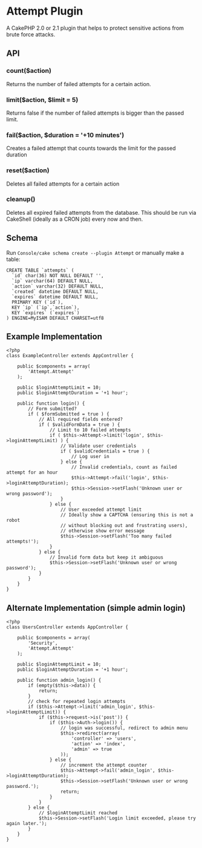 Attempt Plugin
==============

A CakePHP 2.0 or 2.1 plugin that helps to protect sensitive actions from brute force attacks.

API
---

### count($action)
Returns the number of failed attempts for a certain action.

### limit($action, $limit = 5)
Returns false if the number of failed attempts is bigger than the passed limit.

### fail($action, $duration = '+10 minutes')
Creates a failed attempt that counts towards the limit for the passed duration

### reset($action)
Deletes all failed attempts for a certain action

### cleanup()
Deletes all expired failed attempts from the database. This should be run via CakeShell (ideally as a CRON job) every now and then. 


Schema
------

Run `Console/cake schema create --plugin Attempt` or manually make a table:

    CREATE TABLE `attempts` (
      `id` char(36) NOT NULL DEFAULT '',
      `ip` varchar(64) DEFAULT NULL,
      `action` varchar(32) DEFAULT NULL,
      `created` datetime DEFAULT NULL,
      `expires` datetime DEFAULT NULL,
      PRIMARY KEY (`id`),
      KEY `ip` (`ip`,`action`),
      KEY `expires` (`expires`)
    ) ENGINE=MyISAM DEFAULT CHARSET=utf8


Example Implementation
----------------------
    
    <?php
    class ExampleController extends AppController {
        
        public $components = array(
            'Attempt.Attempt'
        );
        
        public $loginAttemptLimit = 10;
        public $loginAttemptDuration = '+1 hour';
        
        public function login() {
            // Form submitted?
            if ( $formSubmitted = true ) {
                // All required fields entered?
                if ( $validFormData = true ) {
                    // Limit to 10 failed attempts
                    if ( $this->Attempt->limit('login', $this->loginAttemptLimit) ) {
                        // Validate user credentials
                        if ( $validCredentials = true ) {
                            // Log user in
                        } else {
                            // Invalid credentials, count as failed attempt for an hour
                            $this->Attempt->fail('login', $this->loginAttemptDuration);
                            $this->Session->setFlash('Unknown user or wrong password');
                        }
                    } else {
                        // User exceeded attempt limit
                        // Ideally show a CAPTCHA (ensuring this is not a robot 
                        // without blocking out and frustrating users),
                        // otherwise show error message
                        $this->Session->setFlash('Too many failed attempts!');
                    }
                } else {
                    // Invalid form data but keep it ambiguous
                    $this->Session->setFlash('Unknown user or wrong password');
                }
            }
        }
    }


Alternate Implementation (simple admin login)
---------------------------------------------
    
    <?php
    class UsersController extends AppController {
        
        public $components = array(
            'Security',
            'Attempt.Attempt'
        );
        
        public $loginAttemptLimit = 10;
        public $loginAttemptDuration = '+1 hour';

        public function admin_login() {
            if (empty($this->data)) {
                return;
            }
            // check for repeated login attempts
            if ($this->Attempt->limit('admin_login', $this->loginAttemptLimit)) {
                if ($this->request->is('post')) {
                    if ($this->Auth->login()) {
                        // login was successful, redirect to admin menu
                        $this->redirect(array(
                            'controller' => 'users',
                            'action' => 'index',
                            'admin' => true
                        ));
                    } else {
                        // increment the attempt counter
                        $this->Attempt->fail('admin_login', $this->loginAttemptDuration);
                        $this->Session->setFlash('Unknown user or wrong password.');
                        return;
                    }
                }
            } else {
                // $loginAttemptLimit reached
                $this->Session->setFlash('Login limit exceeded, please try again later.');
            }
        }
    }
